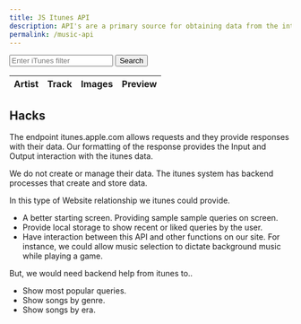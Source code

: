 ```yaml
---
title: JS Itunes API
description: API's are a primary source for obtaining data from the internet.  There is imformation in API's for almost any interest.
permalink: /music-api
---
```



<!-- Input box and button for filter -->
<div>
  <input type="text" id="filterInput" placeholder="Enter iTunes filter">
  <button onclick="fetchDataWithSave()">Search</button>
</div>

<!-- Suggestions will appear here -->
<div id="suggestions" style="margin: 10px 0;"></div>
<!-- Recent searches will appear here -->
<div id="recentSearches" style="margin: 10px 0;"></div>

<!-- HTML table fragment for page -->
<table>
  <thead>
    <tr>
      <th>Artist</th>
      <th>Track</th>
      <th>Images</th>
      <th>Preview</th>
    </tr>
  </thead>
  <tbody id="result">
    <!-- generated rows -->
  </tbody>
</table>



<script type="module">
  import { Requestor } from '{{site.baseurl}}/assets/js/itunes/api.js';
  import { Handler } from '{{site.baseurl}}/assets/js/itunes/handler.js';

    const API_URL = "https://itunes.apple.com";
    const requestor = new Requestor(API_URL);

    async function runTests() {
        try {
            console.log("=== Test basic search ===");
            const result1 = await requestor.search({ term: 'jack johnson', limit: 10 });
            console.log("Basic search results:", result1);

            console.log("=== Test music specific search ===");
            const result2 = await requestor.searchMusic('taylor swift', { entity: 'album', limit: 5 });
            console.log("Music search results:", result2);

            console.log("=== Test advanced search ===");
            const result3 = await requestor.search({
                term: 'star wars',
                media: 'movie',
                country: 'US',
                limit: 25,
                explicit: 'No'
            });
            console.log("Advanced search results:", result3);
        } catch (error) {
            console.error('Test failed:', error);
        }
    }

    runTests();
</script>

## Hacks

The endpoint itunes.apple.com allows requests and they provide responses with their data.   Our formatting of the response provides the Input and Output interaction with the itunes data.  

We do not create or manage their data.  The itunes system has  backend processes that create and store data.  

In this type of Website relationship we itunes could provide.

- A better starting screen.  Providing sample sample queries on screen.
- Provide local storage to show recent or liked queries by the user.
- Have interaction between this API and other functions on our site.  For instance, we could allow music selection to dictate background music while playing a game.

But, we would need backend help from itunes to..

- Show most popular queries.
- Show songs by genre.
- Show songs by era.

